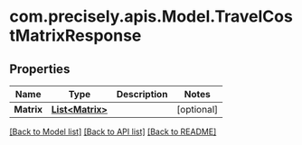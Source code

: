 # com.precisely.apis.Model.TravelCostMatrixResponse
## Properties

Name | Type | Description | Notes
------------ | ------------- | ------------- | -------------
**Matrix** | [**List&lt;Matrix&gt;**](Matrix.md) |  | [optional] 

[[Back to Model list]](../README.md#documentation-for-models) [[Back to API list]](../README.md#documentation-for-api-endpoints) [[Back to README]](../README.md)


